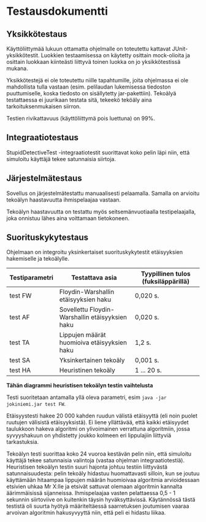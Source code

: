 # Testausdokumentti

## Yksikkötestaus

Käyttöliittymää lukuun ottamatta ohjelmalle on toteutettu kattavat JUnit-yksikkötestit. Luokkien testaamisessa on käytetty osittain mock-olioita ja osittain luokkaan kiinteästi liittyvä toinen luokka on jo yksikkötestissä mukana.

Yksikkötestejä ei ole toteutettu niille tapahtumille, joita ohjelmassa ei ole mahdollista tulla vastaan (esim. pelilaudan lukemisessa tiedoston puuttumiselle, koska tiedosto on sisällytetty jar-pakettiin). Tekoälyä testattaessa ei juurikaan testata sitä, tekeekö teköäly aina tarkoituksenmukaisen siirron.

Testien rivikattavuus (käyttöliittymä pois luettuna) on 99%.

## Integraatiotestaus

StupidDetectiveTest -integraatiotestit suorittavat koko pelin läpi niin, että simuloitu käyttäjä tekee satunnaisia siirtoja.  

## Järjestelmätestaus

Sovellus on järjestelmätestattu manuaalisesti pelaamalla. Samalla on arvioitu tekoälyn haastavuutta ihmispelaajaa vastaan.

Tekoälyn haastavuutta on testattu myös seitsemänvuotiaalla testipelaajalla, joka onnistuu lähes aina voittamaan tietokoneen.

## Suorituskykytestaus

Ohjelmaan on integroitu yksinkertaiset suorituskykytestit etäisyyksien hakemiselle ja tekoälylle.

Testiparametri    |    Testattava asia   |  Tyypillinen tulos (fuksiläppärillä)
----------------|----------------------|--------------------------------
test FW         | Floydin-Warshallin etäisyyksien haku |  0,020 s.
test AF         | Sovellettu Floydin-Warshallin etäisyyksien haku | 0,020 s.
test TA         | Lippujen määrät huomioiva etäisyyksien haku | 1,2 s.
test SA         | Yksinkertainen tekoäly  | 0,001 s.
test HA         | Heuristinen tekoäly     | 1 ... 20 s.

**Tähän diagrammi heuristisen tekoälyn testin vaihtelusta**

Testi suoritetaan antamalla yllä oleva parametri, esim ```java -jar jokiniemi.jar test FW```.

Etäisyystesti hakee 20 000 kahden ruudun välistä etäisyyttä (eli noin puolet ruutujen välisistä etäisyyksistä). Ei liene yllättävää, että kaikki etäisyydet taulukkoon hakeva algoritmi on ylivoimainen verrattuna algoritmiin, jossa syvyyshakuun on yhdistetty joukko kolmeen eri lippulajiin liittyviä tarkastuksia.

Tekoälyn testi suorittaa koko 24 vuoroa kestävän pelin niin, että simuloitu käyttäjä tekee satunnaisia valintoja (vastaa ohjelman integraatiotestiä). Heuristisen tekoälyn testin suuri hajonta johtuu testiin liittyvästä satunnaisuudesta: pelin tekoäly hidastuu huomattavasti silloin, kun se joutuu käyttämään hitaampaa lippujen määrän huomioivaa algoritmia arvioidessaan etsivien uhkaa Mr X:lle ja etsivät sattuvat olemaan algoritmin kannalta äärimmäisissä sijanneissa. Ihmispelaajaa vasten pelattaessa 0,5 - 1 sekunnin siirtoviive on kuitenkin täysin hyväksyttävissä. Käytännössä tästä testistä oli suurta hyötyä määriteltäessä saarretuksen joutumisen vaaraa arvoivan algoritmin hakusyvyyttä niin, että peli ei hidastu liikaa.
